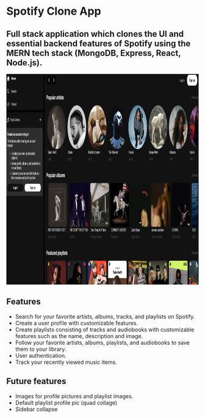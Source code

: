 # Spotify Clone App

## Full stack application which clones the UI and essential backend features of Spotify using the MERN tech stack (MongoDB, Express, React, Node.js).

<img src="spotify-clone-app-pic.png" alt="Spotify Clone App" width="800" height="550">

## Features
- Search for your favorite artists, albums, tracks, and playlists on Spotify.
- Create a user profile with customizable features.
- Create playlists consisting of tracks and audiobooks with customizable features such as the name, description and image.
- Follow your favorite artists, albums, playlists, and audiobooks to save them to your library.
- User authentication.
- Track your recently viewed music items.

## Future features
- Images for profile pictures and playlist images.
- Default playlist profile pic (quad collage)
- Sidebar collapse
